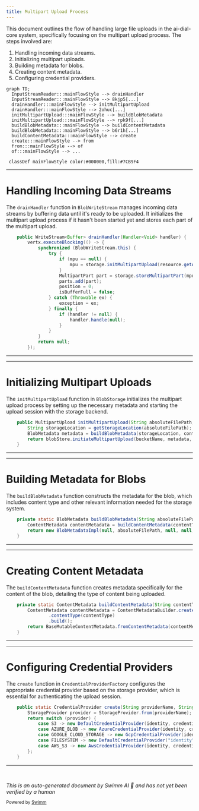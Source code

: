 ```yaml
---
title: Multipart Upload Process
---
```

This document outlines the flow of handling large file uploads in the ai-dial-core system, specifically focusing on the multipart upload process. The steps involved are:

1. Handling incoming data streams.
2. Initializing multipart uploads.
3. Building metadata for blobs.
4. Creating content metadata.
5. Configuring credential providers.

```mermaid
graph TD;
  InputStreamReader:::mainFlowStyle --> drainHandler
  InputStreamReader:::mainFlowStyle --> 8kjp5[...]
  drainHandler:::mainFlowStyle --> initMultipartUpload
  drainHandler:::mainFlowStyle --> 2ohuc[...]
  initMultipartUpload:::mainFlowStyle --> buildBlobMetadata
  initMultipartUpload:::mainFlowStyle --> rpk9f[...]
  buildBlobMetadata:::mainFlowStyle --> buildContentMetadata
  buildBlobMetadata:::mainFlowStyle --> b6r1h[...]
  buildContentMetadata:::mainFlowStyle --> create
  create:::mainFlowStyle --> from
  from:::mainFlowStyle --> of
  of:::mainFlowStyle --> ...

 classDef mainFlowStyle color:#000000,fill:#7CB9F4
```

<SwmSnippet path="/src/main/java/com/epam/aidial/core/storage/BlobWriteStream.java" line="144">

---

# Handling Incoming Data Streams

The `drainHandler` function in `BlobWriteStream` manages incoming data streams by buffering data until it's ready to be uploaded. It initializes the multipart upload process if it hasn't been started yet and stores each part of the multipart upload.

```java
    public WriteStream<Buffer> drainHandler(Handler<Void> handler) {
        vertx.executeBlocking(() -> {
            synchronized (BlobWriteStream.this) {
                try {
                    if (mpu == null) {
                        mpu = storage.initMultipartUpload(resource.getAbsoluteFilePath(), contentType);
                    }
                    MultipartPart part = storage.storeMultipartPart(mpu, ++chunkNumber, chunkBuffer.slice(0, position));
                    parts.add(part);
                    position = 0;
                    isBufferFull = false;
                } catch (Throwable ex) {
                    exception = ex;
                } finally {
                    if (handler != null) {
                        handler.handle(null);
                    }
                }
            }
            return null;
        });
```

---

</SwmSnippet>

<SwmSnippet path="/src/main/java/com/epam/aidial/core/storage/BlobStorage.java" line="85">

---

# Initializing Multipart Uploads

The `initMultipartUpload` function in `BlobStorage` initializes the multipart upload process by setting up the necessary metadata and starting the upload session with the storage backend.

```java
    public MultipartUpload initMultipartUpload(String absoluteFilePath, String contentType) {
        String storageLocation = getStorageLocation(absoluteFilePath);
        BlobMetadata metadata = buildBlobMetadata(storageLocation, contentType, bucketName);
        return blobStore.initiateMultipartUpload(bucketName, metadata, PutOptions.NONE);
    }
```

---

</SwmSnippet>

<SwmSnippet path="/src/main/java/com/epam/aidial/core/storage/BlobStorage.java" line="301">

---

# Building Metadata for Blobs

The `buildBlobMetadata` function constructs the metadata for the blob, which includes content type and other relevant information needed for the storage system.

```java
    private static BlobMetadata buildBlobMetadata(String absoluteFilePath, String contentType, String bucketName) {
        ContentMetadata contentMetadata = buildContentMetadata(contentType);
        return new BlobMetadataImpl(null, absoluteFilePath, null, null, null, null, null, Map.of(), null, bucketName, contentMetadata, null, Tier.STANDARD);
    }
```

---

</SwmSnippet>

<SwmSnippet path="/src/main/java/com/epam/aidial/core/storage/BlobStorage.java" line="306">

---

# Creating Content Metadata

The `buildContentMetadata` function creates metadata specifically for the content of the blob, detailing the type of content being uploaded.

```java
    private static ContentMetadata buildContentMetadata(String contentType) {
        ContentMetadata contentMetadata = ContentMetadataBuilder.create()
                .contentType(contentType)
                .build();
        return BaseMutableContentMetadata.fromContentMetadata(contentMetadata);
    }
```

---

</SwmSnippet>

<SwmSnippet path="/src/main/java/com/epam/aidial/core/storage/credential/CredentialProviderFactory.java" line="8">

---

# Configuring Credential Providers

The `create` function in `CredentialProviderFactory` configures the appropriate credential provider based on the storage provider, which is essential for authenticating the upload session.

```java
    public static CredentialProvider create(String providerName, String identity, String credential) {
        StorageProvider provider = StorageProvider.from(providerName);
        return switch (provider) {
            case S3 -> new DefaultCredentialProvider(identity, credential);
            case AZURE_BLOB -> new AzureCredentialProvider(identity, credential);
            case GOOGLE_CLOUD_STORAGE -> new GcpCredentialProvider(identity, credential);
            case FILESYSTEM -> new DefaultCredentialProvider("identity", "credential");
            case AWS_S3 -> new AwsCredentialProvider(identity, credential);
        };
    }
```

---

</SwmSnippet>

&nbsp;

*This is an auto-generated document by Swimm AI 🌊 and has not yet been verified by a human*

<SwmMeta version="3.0.0" repo-id="Z2l0aHViJTNBJTNBYWktZGlhbC1jb3JlJTNBJTNBZXBhbQ==" repo-name="ai-dial-core"><sup>Powered by [Swimm](/)</sup></SwmMeta>
